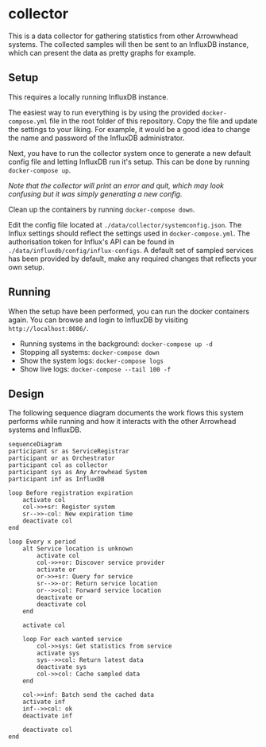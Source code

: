 
# collector

This is a data collector for gathering statistics from other Arrowwhead systems.
The collected samples will then be sent to an InfluxDB instance, which can present
the data as pretty graphs for example.

## Setup

This requires a locally running InfluxDB instance.

The easiest way to run everything is by using the provided `docker-compose.yml`
file in the root folder of this repository. Copy the file and update the settings
to your liking. For example, it would be a good idea to change the name and password
of the InfluxDB administrator.

Next, you have to run the collector system once to generate a new default config
file and letting InfluxDB run it's setup.
This can be done by running `docker-compose up`.

*Note that the collector will print an error and quit, which may look confusing but
it was simply generating a new config.*

Clean up the containers by running `docker-compose down`.

Edit the config file located at `./data/collector/systemconfig.json`.
The Influx settings should reflect the settings used in `docker-compose.yml`.
The authorisation token for Influx's API can be found in `./data/influxdb/config/influx-configs`.
A default set of sampled services has been provided by default, make any required
changes that reflects your own setup.

## Running

When the setup have been performed, you can run the docker containers again.
You can browse and login to InfluxDB by visiting `http://localhost:8086/`.

- Running systems in the background: `docker-compose up -d`
- Stopping all systems: `docker-compose down`
- Show the system logs: `docker-compose logs`
- Show live logs: `docker-compose --tail 100 -f`

## Design

The following sequence diagram documents the work flows this system performs
while running and how it interacts with the other Arrowhead systems and InfluxDB.

```mermaid
sequenceDiagram
participant sr as ServiceRegistrar
participant or as Orchestrator
participant col as collector
participant sys as Any Arrowhead System
participant inf as InfluxDB

loop Before registration expiration
    activate col
    col->>+sr: Register system
    sr-->>-col: New expiration time
    deactivate col
end

loop Every x period
    alt Service location is unknown
        activate col
        col->>+or: Discover service provider
        activate or
        or->>+sr: Query for service
        sr-->>-or: Return service location
        or-->>col: Forward service location
        deactivate or
        deactivate col
    end

    activate col

    loop For each wanted service
        col->>sys: Get statistics from service
        activate sys
        sys-->>col: Return latest data
        deactivate sys
        col->>col: Cache sampled data
    end

    col->>inf: Batch send the cached data
    activate inf
    inf-->>col: ok
    deactivate inf

    deactivate col
end
```
